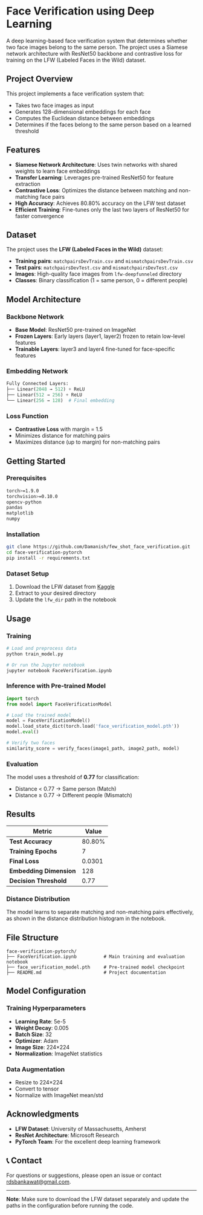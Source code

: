 # Face Verification using Deep Learning

A deep learning-based face verification system that determines whether two face images belong to the same person. The project uses a Siamese network architecture with ResNet50 backbone and contrastive loss for training on the LFW (Labeled Faces in the Wild) dataset.

##  Project Overview

This project implements a face verification system that:
- Takes two face images as input
- Generates 128-dimensional embeddings for each face
- Computes the Euclidean distance between embeddings
- Determines if the faces belong to the same person based on a learned threshold

##  Features

- **Siamese Network Architecture**: Uses twin networks with shared weights to learn face embeddings
- **Transfer Learning**: Leverages pre-trained ResNet50 for feature extraction
- **Contrastive Loss**: Optimizes the distance between matching and non-matching face pairs
- **High Accuracy**: Achieves 80.80% accuracy on the LFW test dataset
- **Efficient Training**: Fine-tunes only the last two layers of ResNet50 for faster convergence

##  Dataset

The project uses the **LFW (Labeled Faces in the Wild)** dataset:
- **Training pairs**: `matchpairsDevTrain.csv` and `mismatchpairsDevTrain.csv`
- **Test pairs**: `matchpairsDevTest.csv` and `mismatchpairsDevTest.csv`
- **Images**: High-quality face images from `lfw-deepfunneled` directory
- **Classes**: Binary classification (1 = same person, 0 = different people)

##  Model Architecture

### Backbone Network
- **Base Model**: ResNet50 pre-trained on ImageNet
- **Frozen Layers**: Early layers (layer1, layer2) frozen to retain low-level features
- **Trainable Layers**: layer3 and layer4 fine-tuned for face-specific features

### Embedding Network
```python
Fully Connected Layers:
├── Linear(2048 → 512) + ReLU
├── Linear(512 → 256) + ReLU
└── Linear(256 → 128)  # Final embedding
```

### Loss Function
- **Contrastive Loss** with margin = 1.5
- Minimizes distance for matching pairs
- Maximizes distance (up to margin) for non-matching pairs

##  Getting Started

### Prerequisites
```bash
torch>=1.9.0
torchvision>=0.10.0
opencv-python
pandas
matplotlib
numpy
```

### Installation
```bash
git clone https://github.com/Damanish/few_shot_face_verification.git
cd face-verification-pytorch
pip install -r requirements.txt
```

### Dataset Setup
1. Download the LFW dataset from [Kaggle](https://www.kaggle.com/datasets/jessicali9530/lfw-dataset)
2. Extract to your desired directory
3. Update the `lfw_dir` path in the notebook

##  Usage

### Training
```python
# Load and preprocess data
python train_model.py

# Or run the Jupyter notebook
jupyter notebook FaceVerification.ipynb
```

### Inference with Pre-trained Model
```python
import torch
from model import FaceVerificationModel

# Load the trained model
model = FaceVerificationModel()
model.load_state_dict(torch.load('face_verification_model.pth'))
model.eval()

# Verify two faces
similarity_score = verify_faces(image1_path, image2_path, model)
```

### Evaluation
The model uses a threshold of **0.77** for classification:
- Distance < 0.77 → Same person (Match)
- Distance ≥ 0.77 → Different people (Mismatch)

##  Results

| Metric | Value |
|--------|-------|
| **Test Accuracy** | 80.80% |
| **Training Epochs** | 7 |
| **Final Loss** | 0.0301 |
| **Embedding Dimension** | 128 |
| **Decision Threshold** | 0.77 |

### Distance Distribution
The model learns to separate matching and non-matching pairs effectively, as shown in the distance distribution histogram in the notebook.

##  File Structure
```
face-verification-pytorch/
├── FaceVerification.ipynb          # Main training and evaluation notebook
├── face_verification_model.pth     # Pre-trained model checkpoint
├── README.md                       # Project documentation

```

##  Model Configuration

### Training Hyperparameters
- **Learning Rate**: 5e-5
- **Weight Decay**: 0.005
- **Batch Size**: 32
- **Optimizer**: Adam
- **Image Size**: 224×224
- **Normalization**: ImageNet statistics

### Data Augmentation
- Resize to 224×224
- Convert to tensor
- Normalize with ImageNet mean/std

##  Acknowledgments

- **LFW Dataset**: University of Massachusetts, Amherst
- **ResNet Architecture**: Microsoft Research
- **PyTorch Team**: For the excellent deep learning framework

## 📞 Contact

For questions or suggestions, please open an issue or contact [rdsbankawat@gmail.com](mailto:rdsbankawat@gmail.com).

---

**Note**: Make sure to download the LFW dataset separately and update the paths in the configuration before running the code.

